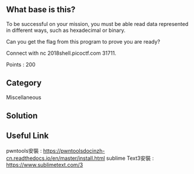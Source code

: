 ## What base is this?
To be successful on your mission, you must be able read data represented in different ways, such as hexadecimal or binary. 

Can you get the flag from this program to prove you are ready? 

Connect with nc 2018shell.picoctf.com 31711.

Points : 200

## Category
Miscellaneous

## Solution


## Useful Link
pwntools安裝 : https://pwntoolsdocinzh-cn.readthedocs.io/en/master/install.html
sublime Text3安裝 : https://www.sublimetext.com/3
